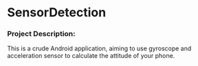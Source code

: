 # SensorDetection
 
<!-- wp:heading {"level":3} -->
<h3><strong>Project Description:</strong></h3>
<!-- /wp:heading -->

<!-- wp:paragraph -->
<p>This is a crude Android application, aiming to use gyroscope and acceleration sensor to calculate the attitude of your phone.</p>
<!-- /wp:paragraph -->
